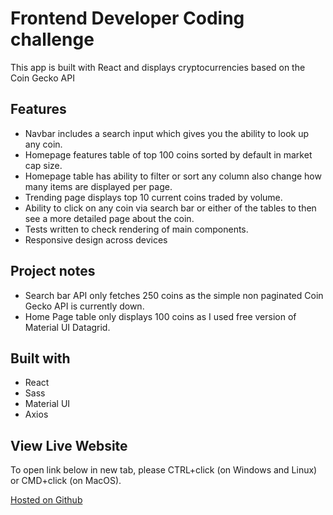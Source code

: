 
# Frontend Developer Coding challenge

 This app is built with React and displays cryptocurrencies based on the Coin Gecko API
 
 ## Features
  * Navbar includes a search input which gives you the ability to look up any coin.
  * Homepage features table of top 100 coins sorted by default in market cap size.
  * Homepage table has ability to filter or sort any column also change how many items are displayed per page. 
  * Trending page displays top 10 current coins traded by volume.
  * Ability to click on any coin via search bar or either of the tables to then see a more detailed page about the coin.
  * Tests written to check rendering of main components.
  * Responsive design across devices

## Project notes
  * Search bar API only fetches 250 coins as the simple non paginated Coin Gecko API is currently down.
  * Home Page table only displays 100 coins as I used free version of Material UI Datagrid. 

## Built with
 * React
 * Sass
 * Material UI
 * Axios

## View Live Website
To open link below in new tab, please CTRL+click (on Windows and Linux) or CMD+click (on MacOS).

[Hosted on Github](http://michaelhaines01.github.io/rocketbase)

